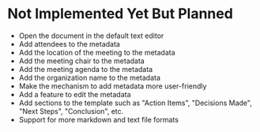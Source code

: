 # Not Implemented Yet But Planned

- Open the document in the default text editor
- Add attendees to the metadata
- Add the location of the meeting to the metadata
- Add the meeting chair to the metadata
- Add the meeting agenda to the metadata
- Add the organization name to the metadata
- Make the mechanism to add metadata more user-friendly
- Add a feature to edit the metadata
- Add sections to the template such as "Action Items", "Decisions Made", "Next Steps", "Conclusion", etc.
- Support for more markdown and text file formats